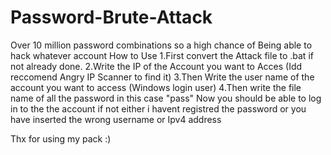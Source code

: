 # Password-Brute-Attack
Over 10 million password combinations so a high chance of Being able to hack whatever account
How to Use
1.First convert the Attack file to .bat if not already done.
2.Write the IP of the Account you want to Acces (Idd reccomend Angry IP Scanner to find it)
3.Then Write the user name of the account you want to access (Windows login user)
4.Then write the file name of all the password in this case "pass"
Now you should be able to log in to the the account if not either i havent registred the password or you have inserted the wrong username or Ipv4 address


Thx for using my pack :)
